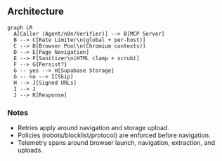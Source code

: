 ## Architecture

```mermaid
graph LR
  A[Caller (Agent/n8n/Verifier)] --> B[MCP Server]
  B --> C[Rate Limiter\n(global + per-host)]
  C --> D[Browser Pool\n(Chromium contexts)]
  D --> E[Page Navigation]
  E --> F[Sanitizer\n(HTML clamp + scrub)]
  F --> G{Persist?}
  G -- yes --> H[Supabase Storage]
  G -- no --> I[Skip]
  H --> J[Signed URLs]
  I --> J
  J --> K[Response]
```

### Notes
- Retries apply around navigation and storage upload.
- Policies (robots/blocklist/protocol) are enforced before navigation.
- Telemetry spans around browser launch, navigation, extraction, and uploads.



